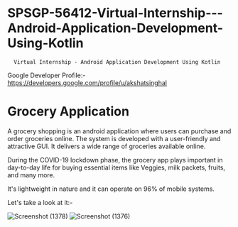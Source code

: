 # SPSGP-56412-Virtual-Internship---Android-Application-Development-Using-Kotlin
      Virtual Internship - Android Application Development Using Kotlin

Google Developer Profile:-https://developers.google.com/profile/u/akshatsinghal

# Grocery Application
A grocery shopping is an android application where users can purchase and order groceries online. The system is developed with a user-friendly and attractive GUI. It delivers a wide range of groceries available online. 

During the COVID-19 lockdown phase, the grocery app plays important in day-to-day life for buying essential items like Veggies, milk packets, fruits, and many more.

It's lightweight in nature and it can operate on 96% of mobile systems.

Let's take a look at it:- 

![Screenshot (1378)](https://user-images.githubusercontent.com/87875997/193131313-520c460d-776c-465c-9ff6-848ed24c92b2.png)
![Screenshot (1376)](https://user-images.githubusercontent.com/87875997/193131333-b30de38a-1b7f-444f-95ce-5a9257bf6b92.png)

